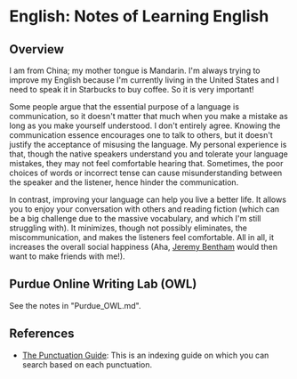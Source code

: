 # English: Notes of Learning English

## Overview

I am from China; my mother tongue is Mandarin. I'm always trying to improve my English because I'm currently living in the United States and I need to speak it in Starbucks to buy coffee. So it is very important!

Some people argue that the essential purpose of a language is communication, so it doesn't matter that much when you make a mistake as long as you make yourself understood. I don't entirely agree. Knowing the communication essence encourages one to talk to others, but it doesn't justify the acceptance of misusing the language. My personal experience is that, though the native speakers understand you and tolerate your language mistakes, they may not feel comfortable hearing that. Sometimes, the poor choices of words or incorrect tense can cause misunderstanding between the speaker and the listener, hence hinder the communication.

In contrast, improving your language can help you live a better life. It allows you to enjoy your conversation with others and reading fiction (which can be a big challenge due to the massive vocabulary, and which I'm still struggling with). It minimizes, though not possibly eliminates, the miscommunication, and makes the listeners feel comfortable. All in all, it increases the overall social happiness (Aha, [Jeremy Bentham](https://en.wikipedia.org/wiki/Jeremy_Bentham) would then want to make friends with me!).

## Purdue Online Writing Lab (OWL)

See the notes in "Purdue_OWL.md".

## References

- [The Punctuation Guide](http://www.thepunctuationguide.com/index.html): This is an indexing guide on which you can search based on each punctuation.
